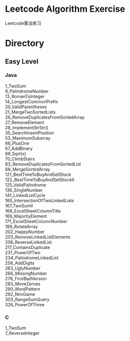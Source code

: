 # Leetcode Algorithm Exercise  
Leetcode算法练习  
  
# Directory  
  
## Easy Level  
### Java  
1_TwoSum  
9_PalindromeNumber  
13_RomanToInteger  
14_LongestCommonPrefix  
20_ValidParentheses  
21_MergeTwoSortedLists  
26_RemoveDuplicatesFromSortedArray  
27_RemoveElement  
28_ImplementStrStr()  
35_SearchInsertPosition  
53_MaximumSubarray    
66_PlusOne  
67_AddBinary  
69_Sqrt(x)  
70_ClimbStairs  
83_RemoveDuplicatesFromSortedList  
88_MergeSortedArray  
121_BestTimeToBuyAndSellStock  
122_BestTimeToBuyAndSellStockII  
125_ValidPalindrome  
136_SingleNumber  
141_LinkedListCycle  
160_IntersectionOfTwoLinkedLists  
167_TwoSumII  
168_ExcelSheetColumnTitle  
169_MajorityElement  
171_ExcelSheetColumnNumber  
189_RotateArray  
202_HappyNumber  
203_RemoveLinkedListElements  
206_ReverseLinkedList  
217_ContainsDuplicate  
231_PowerOfTwo  
234_PalindromeLinkedList  
258_AddDigits  
263_UglyNumber  
268_MissingNumber  
278_FirstBadVersion  
283_MoveZeroes  
290_WordPattern  
292_NimGame  
303_RangeSumQuery  
326_PowerOfThree  
  
  
### C    
1_TwoSum  
7_ReverseInteger  
  
